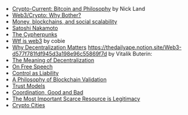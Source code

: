 
- [Crypto-Current: Bitcoin and Philosophy](https://etscrivner.github.io/cryptocurrent/) by Nick Land
- [Web3/Crypto: Why Bother?](https://continuations.com/post/671863718643105792/web3crypto-why-bother)
- [Money, blockchains, and social scalability](https://unenumerated.blogspot.com/2017/02/money-blockchains-and-social-scalability.html?m=1)
- [Satoshi Nakamoto](https://nakamoto.com/satoshi-nakamoto/)
- [The Cypherpunks](https://nakamoto.com/the-cypherpunks/)
- [Wtf is web3](https://cobie.substack.com/p/wtf-is-web3) by cobie
- [Why Decentralization Matters](https://onezero.medium.com/why-decentralization-matters-5e3f79f7638e)
https://thedailyape.notion.site/Web3-d577f781fdf945d3a198e96c55869f7d
by Vitalik Buterin:
- [The Meaning of Decentralization](https://medium.com/@VitalikButerin/the-meaning-of-decentralization-a0c92b76a274)
- [On Free Speech](https://www.vitalik.ca/general/2019/04/16/free_speech.html)
- [Control as Liability](https://www.vitalik.ca/general/2019/05/09/control_as_liability.html) 
- [A Philosophy of Blockchain Validation](https://www.vitalik.ca/general/2020/08/17/philosophy.html) 
- [Trust Models](https://www.vitalik.ca/general/2020/08/20/trust.html)
- [Coordination, Good and Bad](https://www.vitalik.ca/general/2020/09/11/coordination.html) 
- [The Most Important Scarce Resource is Legitimacy](https://www.vitalik.ca/general/2021/03/23/legitimacy.html)
- [Crypto Cities](https://www.vitalik.ca/general/2021/10/31/cities.html)
